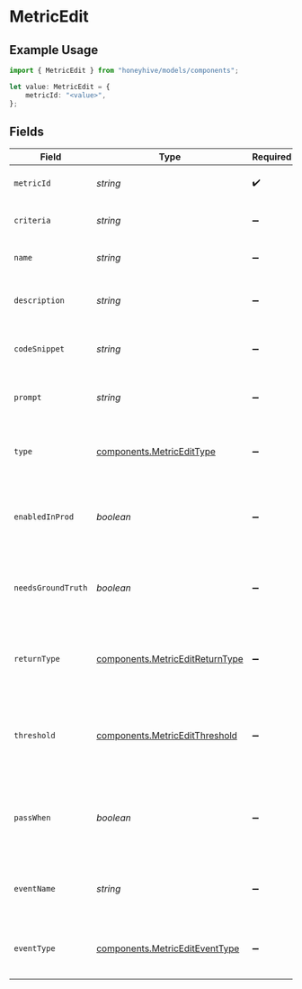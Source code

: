 # MetricEdit

## Example Usage

```typescript
import { MetricEdit } from "honeyhive/models/components";

let value: MetricEdit = {
    metricId: "<value>",
};
```

## Fields

| Field                                                                              | Type                                                                               | Required                                                                           | Description                                                                        |
| ---------------------------------------------------------------------------------- | ---------------------------------------------------------------------------------- | ---------------------------------------------------------------------------------- | ---------------------------------------------------------------------------------- |
| `metricId`                                                                         | *string*                                                                           | :heavy_check_mark:                                                                 | Unique identifier of the metric                                                    |
| `criteria`                                                                         | *string*                                                                           | :heavy_minus_sign:                                                                 | Criteria for human metrics                                                         |
| `name`                                                                             | *string*                                                                           | :heavy_minus_sign:                                                                 | Updated name of the metric                                                         |
| `description`                                                                      | *string*                                                                           | :heavy_minus_sign:                                                                 | Short description of what the metric does                                          |
| `codeSnippet`                                                                      | *string*                                                                           | :heavy_minus_sign:                                                                 | Updated code block for the metric                                                  |
| `prompt`                                                                           | *string*                                                                           | :heavy_minus_sign:                                                                 | Updated Evaluator prompt for the metric                                            |
| `type`                                                                             | [components.MetricEditType](../../models/components/metricedittype.md)             | :heavy_minus_sign:                                                                 | Type of the metric - "custom", "model" or "human"                                  |
| `enabledInProd`                                                                    | *boolean*                                                                          | :heavy_minus_sign:                                                                 | Whether to compute on all production events automatically                          |
| `needsGroundTruth`                                                                 | *boolean*                                                                          | :heavy_minus_sign:                                                                 | Whether a ground truth (on metadata) is required to compute it                     |
| `returnType`                                                                       | [components.MetricEditReturnType](../../models/components/metriceditreturntype.md) | :heavy_minus_sign:                                                                 | The data type of the metric value - "boolean", "float", "string"                   |
| `threshold`                                                                        | [components.MetricEditThreshold](../../models/components/metriceditthreshold.md)   | :heavy_minus_sign:                                                                 | Threshold for numeric metrics to decide passing or failing in tests                |
| `passWhen`                                                                         | *boolean*                                                                          | :heavy_minus_sign:                                                                 | Threshold for boolean metrics to decide passing or failing in tests                |
| `eventName`                                                                        | *string*                                                                           | :heavy_minus_sign:                                                                 | Name of event that the metric is set to be computed on                             |
| `eventType`                                                                        | [components.MetricEditEventType](../../models/components/metricediteventtype.md)   | :heavy_minus_sign:                                                                 | Type of event that the metric is set to be computed on                             |